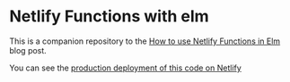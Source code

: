 # Netlify Functions with elm

This is a companion repository to the [How to use Netlify Functions in Elm](https://www.freecodecamp.org/news/how-to-use-netlify-functions-in-elm/) blog post.

You can see the [production deployment of this code on Netlify](https://netlify-functions-with-elm.netlify.com/)